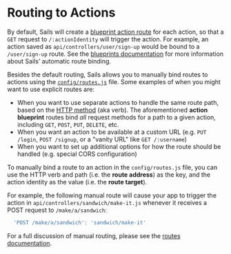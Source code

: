 # Routing to Actions

By default, Sails will create a [blueprint action route](http://sailsjs.org/documentation/reference/blueprint-api) for each action, so that a `GET` request to `/:actionIdentity` will trigger the action.  For example, an action saved as `api/controllers/user/sign-up` would be bound to a `/user/sign-up` route.  See the [blueprints documentation](http://sailsjs.org/documentation/reference/blueprint-api) for more information about Sails&rsquo; automatic route binding.

Besides the default routing, Sails allows you to manually bind routes to actions using the [`config/routes.js`](http://sailsjs.org/documentation/concepts/Routes) file.  Some examples of when you might want to use explicit routes are:

+ When you want to use separate actions to handle the same route path, based on the [HTTP method](http://www.w3.org/Protocols/rfc2616/rfc2616-sec9.html) (aka verb).  The aforementioned **action blueprint** routes bind *all* request methods for a path to a given action, including `GET`, `POST`, `PUT`, `DELETE`, etc.
+ When you want an action to be available at a custom URL (e.g. `PUT /login`, `POST /signup`, or a "vanity URL" like `GET /:username`)
+ When you want to set up additional options for how the route should be handled (e.g. special CORS configuration)

To manually bind a route to an action in the `config/routes.js` file, you can use the HTTP verb and path (i.e. the **route address**) as the key, and the action identity as the value (i.e. the **route target**).

For example, the following manual route will cause your app to trigger the action in `api/controllers/sandwich/make-it.js` whenever it receives a POST request to `/make/a/sandwich`:

```js
  'POST /make/a/sandwich': 'sandwich/make-it'
```

For a full discussion of manual routing, please see the [routes documentation](http://sailsjs.org/documentation/concepts/Routes).


<docmeta name="displayName" value="Routing to Actions">
